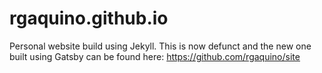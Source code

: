 # rgaquino.github.io

Personal website build using Jekyll. This is now defunct and the new one built using Gatsby can be found here: https://github.com/rgaquino/site
